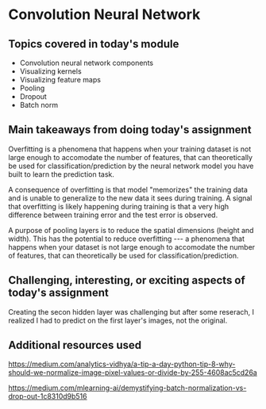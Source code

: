 # Convolution Neural Network

## Topics covered in today's module
* Convolution neural network components
* Visualizing kernels
* Visualizing feature maps
* Pooling
* Dropout
* Batch norm

## Main takeaways from doing today's assignment

Overfitting is a phenomena that happens when your training dataset is not large enough to accomodate the number of features, that can theoretically be used for classification/prediction by the neural network model you have built to learn the prediction task.

A consequence of overfitting is that model "memorizes" the training data and is unable to generalize to the new data it sees during training. A signal that overfitting is likely happening during training is that a very high difference between training error and the test error is observed.

A purpose of pooling layers is to reduce the spatial dimensions (height and width). This has the potential to reduce overfitting --- a phenomena that happens when your dataset is not large enough to accomodate the number of features, that can theoretically be used for classification/prediction.

## Challenging, interesting, or exciting aspects of today's assignment
Creating the secon hidden layer was challenging but after some reserach, I realized I had to predict on the first layer's images, not the original.

## Additional resources used 
https://medium.com/analytics-vidhya/a-tip-a-day-python-tip-8-why-should-we-normalize-image-pixel-values-or-divide-by-255-4608ac5cd26a
  
  https://medium.com/mlearning-ai/demystifying-batch-normalization-vs-drop-out-1c8310d9b516
